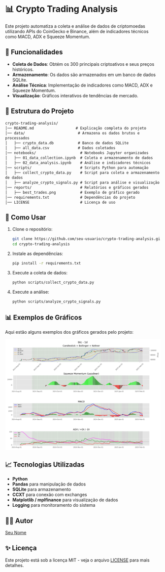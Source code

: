# 📊 Crypto Trading Analysis

Este projeto automatiza a coleta e análise de dados de criptomoedas utilizando APIs do CoinGecko e Binance, além de indicadores técnicos como MACD, ADX e Squeeze Momentum.

## 🚀 Funcionalidades
- **Coleta de Dados**: Obtém os 300 principais criptoativos e seus preços históricos.
- **Armazenamento**: Os dados são armazenados em um banco de dados SQLite.
- **Análise Técnica**: Implementação de indicadores como MACD, ADX e Squeeze Momentum.
- **Visualização**: Gráficos interativos de tendências de mercado.

## 📂 Estrutura do Projeto
```
crypto-trading-analysis/
│── README.md                   # Explicação completa do projeto
│── data/                        # Armazena os dados brutos e processados
│   ├── crypto_data.db           # Banco de dados SQLite
│   ├── all_data.csv             # Dados coletados
│── notebooks/                    # Notebooks Jupyter organizados
│   ├── 01_data_collection.ipynb  # Coleta e armazenamento de dados
│   ├── 02_data_analysis.ipynb    # Análise e indicadores técnicos
│── scripts/                      # Scripts Python para automação
│   ├── collect_crypto_data.py    # Script para coleta e armazenamento de dados
│   ├── analyze_crypto_signals.py # Script para análise e visualização
│── reports/                      # Relatórios e gráficos gerados
│   ├── best_trades.png           # Exemplo de gráfico gerado
│── requirements.txt              # Dependências do projeto
│── LICENSE                       # Licença de uso
```

## 💪 Como Usar
1. Clone o repositório:
   ```bash
   git clone https://github.com/seu-usuario/crypto-trading-analysis.git
   cd crypto-trading-analysis
   ```

2. Instale as dependências:
   ```bash
   pip install -r requirements.txt
   ```

3. Execute a coleta de dados:
   ```bash
   python scripts/collect_crypto_data.py
   ```

4. Execute a análise:
   ```bash
   python scripts/analyze_crypto_signals.py
   ```

## 📊 Exemplos de Gráficos

Aqui estão alguns exemplos dos gráficos gerados pelo projeto:

![BTC 1D Chart](reports/btc_1d_chart.png)

## 📈 Tecnologias Utilizadas
- **Python**
- **Pandas** para manipulação de dados
- **SQLite** para armazenamento
- **CCXT** para conexão com exchanges
- **Matplotlib / mplfinance** para visualização de dados
- **Logging** para monitoramento do sistema

## 👨‍💻 Autor
[Seu Nome](https://www.linkedin.com/in/felipe-rainel)

## ✨ Licença
Este projeto está sob a licença MIT - veja o arquivo [LICENSE](LICENSE) para mais detalhes.